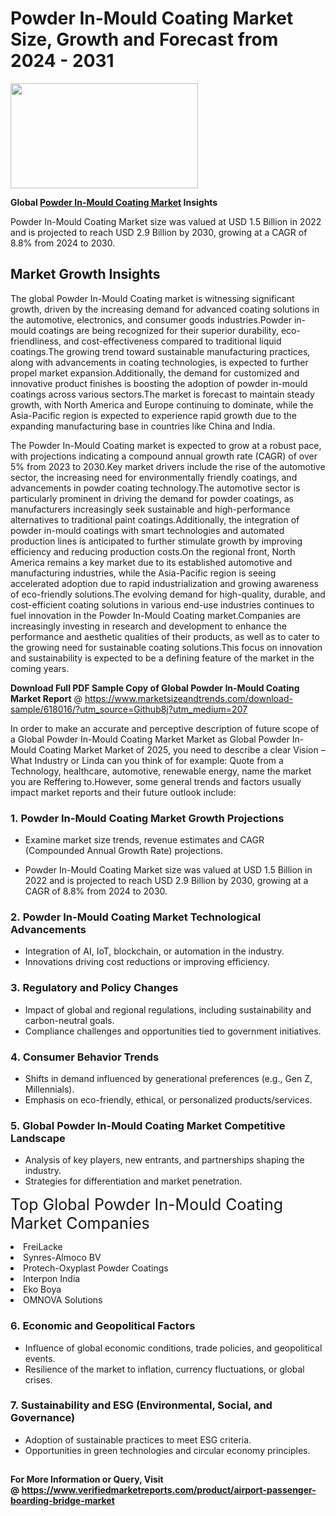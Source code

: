 <H1>Powder In-Mould Coating Market Size, Growth and Forecast from 2024 - 2031</H1><img class="aligncenter size-medium wp-image-584254" src="https://thirdeyenews.in/wp-content/uploads/2024/09/Global-Market-Research-300x168.jpeg" alt="" width="300" height="168" /><p><strong>Global&nbsp;<a href="https://www.marketsizeandtrends.com/download-sample/618016/?utm_source=Github8j?utm_medium=207">Powder In-Mould Coating Market</a> Insights</strong></p><p>Powder In-Mould Coating Market size was valued at USD 1.5 Billion in 2022 and is projected to reach USD 2.9 Billion by 2030, growing at a CAGR of 8.8% from 2024 to 2030.</p><p><h2>Market Growth Insights</h2> <p>The global Powder In-Mould Coating market is witnessing significant growth, driven by the increasing demand for advanced coating solutions in the automotive, electronics, and consumer goods industries.Powder in-mould coatings are being recognized for their superior durability, eco-friendliness, and cost-effectiveness compared to traditional liquid coatings.The growing trend toward sustainable manufacturing practices, along with advancements in coating technologies, is expected to further propel market expansion.Additionally, the demand for customized and innovative product finishes is boosting the adoption of powder in-mould coatings across various sectors.The market is forecast to maintain steady growth, with North America and Europe continuing to dominate, while the Asia-Pacific region is expected to experience rapid growth due to the expanding manufacturing base in countries like China and India.</p> <p>The Powder In-Mould Coating market is expected to grow at a robust pace, with projections indicating a compound annual growth rate (CAGR) of over 5% from 2023 to 2030.Key market drivers include the rise of the automotive sector, the increasing need for environmentally friendly coatings, and advancements in powder coating technology.The automotive sector is particularly prominent in driving the demand for powder coatings, as manufacturers increasingly seek sustainable and high-performance alternatives to traditional paint coatings.Additionally, the integration of powder in-mould coatings with smart technologies and automated production lines is anticipated to further stimulate growth by improving efficiency and reducing production costs.On the regional front, North America remains a key market due to its established automotive and manufacturing industries, while the Asia-Pacific region is seeing accelerated adoption due to rapid industrialization and growing awareness of eco-friendly solutions.The evolving demand for high-quality, durable, and cost-efficient coating solutions in various end-use industries continues to fuel innovation in the Powder In-Mould Coating market.Companies are increasingly investing in research and development to enhance the performance and aesthetic qualities of their products, as well as to cater to the growing need for sustainable coating solutions.This focus on innovation and sustainability is expected to be a defining feature of the market in the coming years.<p><span class=""><strong>Download Full PDF Sample Copy of Global Powder In-Mould Coating Market Report</strong> @ <a href="https://www.marketsizeandtrends.com/download-sample/618016/?utm_source=Github8j?utm_medium=207" target="_blank">https://www.marketsizeandtrends.com/download-sample/618016/?utm_source=Github8j?utm_medium=207</a></span></p><p>In order to make an accurate and perceptive description of future scope of a Global&nbsp;Powder In-Mould Coating Market Market as Global&nbsp;Powder In-Mould Coating Market Market of 2025, you need to describe a clear Vision &ndash; What Industry or Linda can you think of for example: Quote from a Technology, healthcare, automotive, renewable energy, name the market you are Reffering to.However, some general trends and factors usually impact market reports and their future outlook include:</p><h3>1.&nbsp;<strong>Powder In-Mould Coating Market Growth Projections</strong></h3><ul><li>Examine market size trends, revenue estimates and CAGR (Compounded Annual Growth Rate) projections.</li><li><p>Powder In-Mould Coating Market size was valued at USD 1.5 Billion in 2022 and is projected to reach USD 2.9 Billion by 2030, growing at a CAGR of 8.8% from 2024 to 2030.</p></li></ul><h3>2.&nbsp;<strong>Powder In-Mould Coating Market Technological Advancements</strong></h3><ul><li>Integration of AI, IoT, blockchain, or automation in the industry.</li><li>Innovations driving cost reductions or improving efficiency.</li></ul><h3>3.&nbsp;<strong>Regulatory and Policy Changes</strong></h3><ul><li>Impact of global and regional regulations, including sustainability and carbon-neutral goals.</li><li>Compliance challenges and opportunities tied to government initiatives.</li></ul><h3>4.&nbsp;<strong>Consumer Behavior Trends</strong></h3><ul><li>Shifts in demand influenced by generational preferences (e.g., Gen Z, Millennials).</li><li>Emphasis on eco-friendly, ethical, or personalized products/services.</li></ul><h3>5.&nbsp;<strong>Global Powder In-Mould Coating Market Competitive Landscape</strong></h3><ul><li>Analysis of key players, new entrants, and partnerships shaping the industry.</li><li>Strategies for differentiation and market penetration.</li></ul><p data-pm-slice="1 1 []"><span style="color: inherit; font-family: inherit; font-size: 25px;">Top Global Powder In-Mould Coating Market Companies</span></p><div class="" data-test-id=""><p><li>FreiLacke</li><li> Synres-Almoco BV</li><li> Protech-Oxyplast Powder Coatings</li><li> Interpon India</li><li> Eko Boya</li><li> OMNOVA Solutions</li></p></div><h3>6.&nbsp;<strong>Economic and Geopolitical Factors</strong></h3><ul><li>Influence of global economic conditions, trade policies, and geopolitical events.</li><li>Resilience of the market to inflation, currency fluctuations, or global crises.</li></ul><h3>7.&nbsp;<strong>Sustainability and ESG (Environmental, Social, and Governance)</strong></h3><ul><li>Adoption of sustainable practices to meet ESG criteria.</li><li>Opportunities in green technologies and circular economy principles.</li></ul><h2><strong style="font-size: 14px;">For More Information or Query, Visit @&nbsp;</strong><a style="background-color: #ffffff; font-size: 14px;" href="https://www.marketsizeandtrends.com/report/powder-in-mould-coating-market/" target="_blank">https://www.verifiedmarketreports.com/product/airport-passenger-boarding-bridge-market</a></h2>